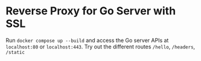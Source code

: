 # Reverse Proxy for Go Server with SSL

Run `docker compose up --build` and access the Go server APIs at `localhost:80` or `localhost:443`. Try out the different routes `/hello`, `/headers`, `/static`
